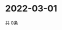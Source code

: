 # 2022-03-01
  共 0条

  <!-- BEGIN -->
  <!-- 最后更新时间Tue Mar 01 2022 19:03:16 GMT+0000 (Coordinated Universal Time) -->
  
  <!-- END -->
  
  